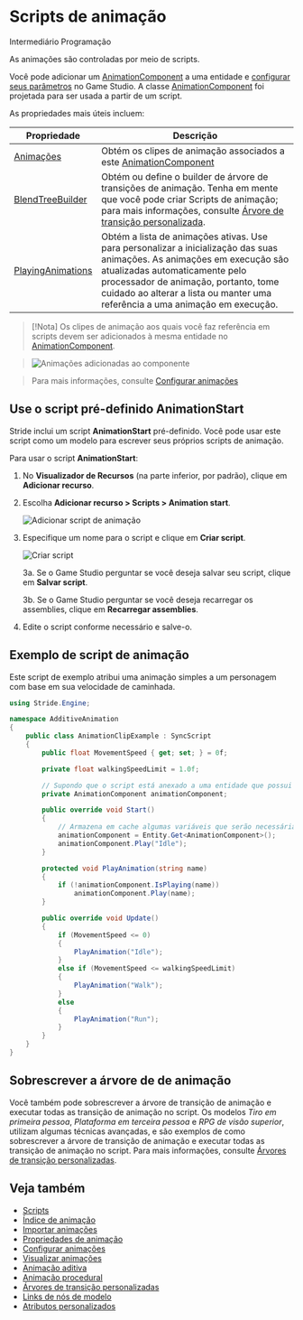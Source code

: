 # Scripts de animação

<span class="badge text-bg-primary">Intermediário</span>
<span class="badge text-bg-success">Programação</span>

As animações são controladas por meio de scripts.

Você pode adicionar um [AnimationComponent](xref:Stride.Engine.AnimationComponent) a uma entidade e [configurar seus parâmetros](set-up-animations.md) no Game Studio. A classe [AnimationComponent](xref:Stride.Engine.AnimationComponent) foi projetada para ser usada a partir de um script.

As propriedades mais úteis incluem:

| Propriedade | Descrição |
| -------- | -----------
| [Animações](xref:Stride.Engine.AnimationComponent#Stride_Engine_AnimationComponent_Animations) | Obtém os clipes de animação associados a este [AnimationComponent](xref:Stride.Engine.AnimationComponent) |
| [BlendTreeBuilder](xref:Stride.Engine.AnimationComponent#Stride_Engine_AnimationComponent_BlendTreeBuilder) | Obtém ou define o builder de árvore de transições de animação. Tenha em mente que você pode criar Scripts de animação; para mais informações, consulte [Árvore de transição personalizada](custom-blend-trees.md). |
| [PlayingAnimations](xref:Stride.Engine.AnimationComponent#Stride_Engine_AnimationComponent_PlayingAnimations) | Obtém a lista de animações ativas. Use para personalizar a inicialização das suas animações. As animações em execução são atualizadas automaticamente pelo processador de animação, portanto, tome cuidado ao alterar a lista ou manter uma referência a uma animação em execução. |

> [!Nota]
> Os clipes de animação aos quais você faz referência em scripts devem ser adicionados à mesma entidade no [AnimationComponent](xref:Stride.Engine.AnimationComponent).

> ![Animações adicionadas ao componente](media/animations-added-to-component.png)

> Para mais informações, consulte [Configurar animações](set-up-animations.md)

## Use o script pré-definido **AnimationStart**

Stride inclui um script **AnimationStart** pré-definido.
 Você pode usar este script como um modelo para escrever seus próprios scripts de animação.

Para usar o script **AnimationStart**:

1. No **Visualizador de Recursos** (na parte inferior, por padrão), clique em **Adicionar recurso**.

2. Escolha **Adicionar recurso > Scripts > Animation start**.

   ![Adicionar script de animação](media/animations-additive-animations-animation-start.png)

3. Especifique um nome para o script e clique em **Criar script**.

   ![Criar script](media/name-animation-script.png)

   3a. Se o Game Studio perguntar se você deseja salvar seu script, clique em **Salvar script**.

   3b. Se o Game Studio perguntar se você deseja recarregar os assemblies, clique em **Recarregar assemblies**.

4. Edite o script conforme necessário e salve-o.

## Exemplo de script de animação

Este script de exemplo atribui uma animação simples a um personagem com base em sua velocidade de caminhada.

```cs
using Stride.Engine;

namespace AdditiveAnimation
{
    public class AnimationClipExample : SyncScript
    {
        public float MovementSpeed { get; set; } = 0f;

        private float walkingSpeedLimit = 1.0f;

        // Supondo que o script está anexado a uma entidade que possui um componente de animação
        private AnimationComponent animationComponent;

        public override void Start()
        {
            // Armazena em cache algumas variáveis que serão necessárias posteriormente
            animationComponent = Entity.Get<AnimationComponent>();
            animationComponent.Play("Idle");
        }

        protected void PlayAnimation(string name)
        {
            if (!animationComponent.IsPlaying(name))
                animationComponent.Play(name);
        }

        public override void Update()
        {
            if (MovementSpeed <= 0)
            {
                PlayAnimation("Idle");
            }
            else if (MovementSpeed <= walkingSpeedLimit)
            {
                PlayAnimation("Walk");
            }
            else 
            {
                PlayAnimation("Run");
            }
        }
    }
}
```

## Sobrescrever a árvore de  de animação

Você também pode sobrescrever a árvore de transição de animação e executar todas as transição de animação no script. Os modelos *Tiro em primeira pessoa*, *Plataforma em terceira pessoa* e *RPG de visão superior*, utilizam algumas técnicas avançadas, e são exemplos de como sobrescrever a árvore de transição de animação e executar todas as transição de animação no script. Para mais informações, consulte [Árvores de transição personalizadas](custom-blend-trees.md).

## Veja também

* [Scripts](../scripts/index.md)
* [Índice de animação](index.md)
* [Importar animações](import-animations.md)
* [Propriedades de animação](animation-properties.md)
* [Configurar animações](set-up-animations.md)
* [Visualizar animações](preview-animations.md)
* [Animação aditiva](additive-animation.md)
* [Animação procedural](procedural-animation.md)
* [Árvores de transição personalizadas](custom-blend-trees.md)
* [Links de nós de modelo](model-node-links.md)
* [Atributos personalizados](custom-attributes.md)
